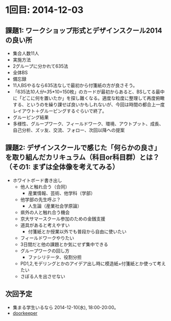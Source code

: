 # 1回目: 2014-12-03
## 課題1: ワークショップ形式とデザインスクール2014の良い所
- 集合人数11人
- 実施方法
 - 2グループに分かれて635法
 - 全体BS
- 備忘録
 - 11人BSやるなら635法なしで最初から付箋紙の方が良さそう。
 - 「635法*10人分=3*5*10=150枚」のカードが最初からあると、BSしてる最中に「どこに何を置いたか」を探し難くなる。適度な粒度に整理して再度俯瞰する、というのを繰り課せば良いかもしれないが、今回は時間の都合上一度レイアウト＋グルーピングするぐらいで終了。
- グルーピング結果
 - 多様性、グループワーク、フィールドワーク、環境、アウトプット、成長、自己分析、ズッ友、交流、フォロー、次回以降への提案

## 課題2: デザインスクールで感じた「何らかの良さ」を取り組んだカリキュラム（科目or科目群）とは？（その1: まずは全体像を考えてみる）
- ホワイトボード書き出し
  - 他人と触れ合う（合同）
    - 産業情報、芸術、他学科（学部）
  - 他学部の先生呼ぶ？
    - 人生論（産業社会学原論）
  - 県外の人と触れ合う機会
  - 京大サマースクール参加のための金銭支援
  - 道具があると考えやすい
    - 付箋紙とか授業以外でも普段から自由に使いたい
  - フィールドワークやりたい
  - 3日間だと他の課題とか気にせず集中できる
  - グループワークの回し方
    - ファシリテータ、役割分担
  - PD1,2,モデリングとかのアイデア出し時に模造紙+付箋紙とか使って考えたい
  - さぼる人を出させない

## 次回予定
- 集まる学生いるなら 2014-12-10(水), 18:00-20:00。
- [doorkeeper](http://0b53b57923b1c41320e4df7e3e.doorkeeper.jp/events/18263)
